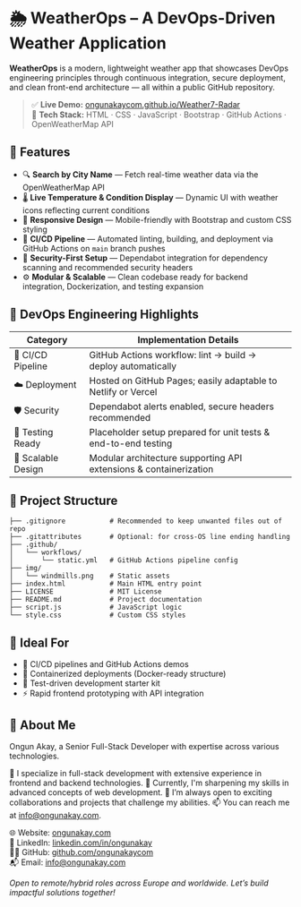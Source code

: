 # 🌦️ WeatherOps – A DevOps-Driven Weather Application

**WeatherOps** is a modern, lightweight weather app that showcases DevOps engineering principles through continuous integration, secure deployment, and clean front-end architecture — all within a public GitHub repository.

> ✅ **Live Demo:** [ongunakaycom.github.io/Weather7-Radar](https://ongunakaycom.github.io/Weather7-Radar)  
> 🔧 **Tech Stack:** HTML · CSS · JavaScript · Bootstrap · GitHub Actions · OpenWeatherMap API

## 🚀 Features

- 🔍 **Search by City Name** — Fetch real-time weather data via the OpenWeatherMap API  
- 🌡️ **Live Temperature & Condition Display** — Dynamic UI with weather icons reflecting current conditions  
- 🎨 **Responsive Design** — Mobile-friendly with Bootstrap and custom CSS styling  
- 🔁 **CI/CD Pipeline** — Automated linting, building, and deployment via GitHub Actions on `main` branch pushes  
- 🔐 **Security-First Setup** — Dependabot integration for dependency scanning and recommended security headers  
- ⚙️ **Modular & Scalable** — Clean codebase ready for backend integration, Dockerization, and testing expansion

## 🧪 DevOps Engineering Highlights

| Category           | Implementation Details                                              |
|--------------------|-------------------------------------------------------------------|
| 🔄 CI/CD Pipeline   | GitHub Actions workflow: lint → build → deploy automatically       |
| ☁️ Deployment       | Hosted on GitHub Pages; easily adaptable to Netlify or Vercel      |
| 🛡️ Security        | Dependabot alerts enabled, secure headers recommended             |
| 🧪 Testing Ready    | Placeholder setup prepared for unit tests & end-to-end testing    |
| 🧱 Scalable Design  | Modular architecture supporting API extensions & containerization |

## 📁 Project Structure

```plaintext
├── .gitignore           # Recommended to keep unwanted files out of repo
├── .gitattributes       # Optional: for cross-OS line ending handling
├── .github/
│   └── workflows/
│       └── static.yml   # GitHub Actions pipeline config
├── img/
│   └── windmills.png    # Static assets
├── index.html           # Main HTML entry point
├── LICENSE              # MIT License
├── README.md            # Project documentation
├── script.js            # JavaScript logic
└── style.css            # Custom CSS styles
```

## 📌 Ideal For

* 🔄 CI/CD pipelines and GitHub Actions demos
* 🐳 Containerized deployments (Docker-ready structure)
* 🧪 Test-driven development starter kit
* ⚡ Rapid frontend prototyping with API integration

## 👋 About Me

Ongun Akay, a Senior Full-Stack Developer with expertise across various technologies.

👀 I specialize in full-stack development with extensive experience in frontend and backend technologies.
🌱 Currently, I'm sharpening my skills in advanced concepts of web development.
💞️ I’m always open to exciting collaborations and projects that challenge my abilities.
📫 You can reach me at info@ongunakay.com.

🌐 Website: [ongunakay.com](https://ongunakay.com)<br>
💼 LinkedIn: [linkedin.com/in/ongunakay](https://linkedin.com/in/ongunakay)<br>
🧑‍💻 GitHub: [github.com/ongunakaycom](https://github.com/ongunakaycom)<br>
📬 Email: [info@ongunakay.com](mailto:info@ongunakay.com)

*Open to remote/hybrid roles across Europe and worldwide. Let’s build impactful solutions together!*